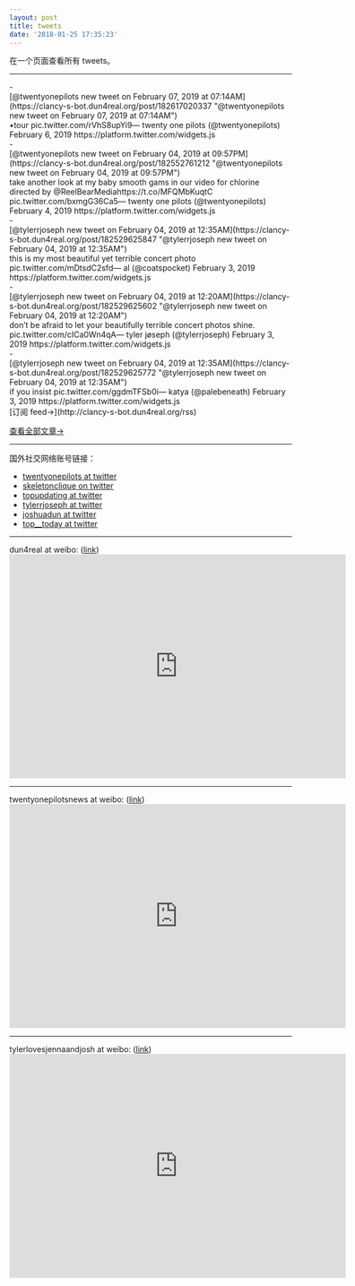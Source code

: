 ```yaml
---
layout: post
title: tweets
date: '2018-01-25 17:35:23'
---
```



在一个页面查看所有 tweets。

- - - - - -

<div class="wp_rss_retriever">- <div class="wp_rss_retriever_item_wrapper">[@twentyonepilots new tweet on February 07, 2019 at 07:14AM](https://clancy-s-bot.dun4real.org/post/182617020337 "@twentyonepilots new tweet on February 07, 2019 at 07:14AM")<div class="wp_rss_retriever_container">•tour pic.twitter.com/rVhS8upYi9— twenty one pilots (@twentyonepilots) February 6, 2019 https://platform.twitter.com/widgets.js</div></div>
- <div class="wp_rss_retriever_item_wrapper">[@twentyonepilots new tweet on February 04, 2019 at 09:57PM](https://clancy-s-bot.dun4real.org/post/182552761212 "@twentyonepilots new tweet on February 04, 2019 at 09:57PM")<div class="wp_rss_retriever_container">take another look at my baby smooth gams in our video for chlorine directed by @ReelBearMediahttps://t.co/MFQMbKuqtC pic.twitter.com/bxmgG36Ca5— twenty one pilots (@twentyonepilots) February 4, 2019 https://platform.twitter.com/widgets.js</div></div>
- <div class="wp_rss_retriever_item_wrapper">[@tylerrjoseph new tweet on February 04, 2019 at 12:35AM](https://clancy-s-bot.dun4real.org/post/182529625847 "@tylerrjoseph new tweet on February 04, 2019 at 12:35AM")<div class="wp_rss_retriever_container">this is my most beautiful yet terrible concert photo pic.twitter.com/mDtsdC2sfd— al (@coatspocket) February 3, 2019 https://platform.twitter.com/widgets.js</div></div>
- <div class="wp_rss_retriever_item_wrapper">[@tylerrjoseph new tweet on February 04, 2019 at 12:20AM](https://clancy-s-bot.dun4real.org/post/182529625602 "@tylerrjoseph new tweet on February 04, 2019 at 12:20AM")<div class="wp_rss_retriever_container">don’t be afraid to let your beautifully terrible concert photos shine. pic.twitter.com/cICa0Wn4qA— tyler jøseph (@tylerrjoseph) February 3, 2019 https://platform.twitter.com/widgets.js</div></div>
- <div class="wp_rss_retriever_item_wrapper">[@tylerrjoseph new tweet on February 04, 2019 at 12:35AM](https://clancy-s-bot.dun4real.org/post/182529625772 "@tylerrjoseph new tweet on February 04, 2019 at 12:35AM")<div class="wp_rss_retriever_container">if you insist pic.twitter.com/ggdmTFSb0i— katya (@palebeneath) February 3, 2019 https://platform.twitter.com/widgets.js</div></div>

</div>[订阅 feed→](http://clancy-s-bot.dun4real.org/rss)

[查看全部文章→](http://clancy-s-bot.dun4real.org/)

- - - - - -

国外社交网络账号链接：

- [twentyonepilots at twitter](https://www.dun4real.org/twentyonepilots-tweets/)
- [skeletonclique on twitter](https://www.dun4real.org/skeletonclique-tweets/)
- [topupdating at twitter](https://www.dun4real.org/topupdating-tweets/)
- [tylerrjoseph at twitter](https://www.dun4real.org/tylerrjoseph-tweets/)
- [joshuadun at twitter](https://www.dun4real.org/joshuadun-tweets/)
- [top__today at twitter](https://www.dun4real.org/top__today-tweets/)

- - - - - -

dun4real at weibo: ([link](https://m.weibo.cn/p/index?containerid=2304136267985901_-_WEIBO_SECOND_PROFILE_WEIBO&luicode=10000011&lfid=2302836267985901)) <embed height="400" src="https://m.weibo.cn/p/index?containerid=2304136267985901_-_WEIBO_SECOND_PROFILE_WEIBO&luicode=10000011&lfid=2302836267985901" width="600"></embed>

- - - - - -

twentyonepilotsnews at weibo: ([link](https://m.weibo.cn/p/index?containerid=2304135664714347_-_WEIBO_SECOND_PROFILE_WEIBO&luicode=10000011&lfid=2302835664714347)) <embed height="400" src="https://m.weibo.cn/p/index?containerid=2304135664714347_-_WEIBO_SECOND_PROFILE_WEIBO&luicode=10000011&lfid=2302835664714347" width="600"></embed>

- - - - - -

tylerlovesjennaandjosh at weibo: ([link](https://m.weibo.cn/p/index?containerid=2304135876188804_-_WEIBO_SECOND_PROFILE_WEIBO&luicode=10000011&lfid=2302835876188804)) <embed height="400" src="https://m.weibo.cn/p/index?containerid=2304135876188804_-_WEIBO_SECOND_PROFILE_WEIBO&luicode=10000011&lfid=2302835876188804" width="600"></embed>

 


